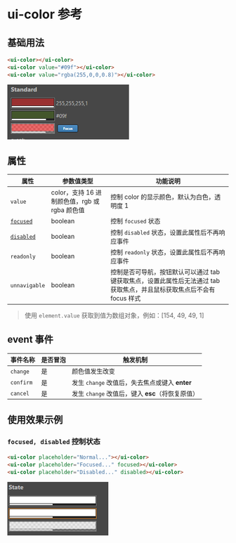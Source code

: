 # ui-color 参考

## 基础用法

```html
<ui-color></ui-color>
<ui-color value="#09f"></ui-color>
<ui-color value="rgba(255,0,0,0.8)"></ui-color>
```

![img](ui-kit/ui-color.png)

## 属性

属性  | 参数值类型 | 功能说明
------|--------------|-------------  
`value`| color，支持 16 进制颜色值，rgb 或 rgba 颜色值| 控制 color 的显示颜色，默认为白色，透明度 1
[`focused`](#`focused,-disabled`-控制状态)| boolean | 控制 `focused` 状态
[`disabled`](#`focused,-disabled`-控制状态)| boolean | 控制 `disabled` 状态，设置此属性后不再响应事件
`readonly` | boolean | 控制 `readonly` 状态，设置此属性后不再响应事件
`unnavigable`| boolean | 控制是否可导航，按钮默认可以通过 tab 键获取焦点，设置此属性后无法通过 tab 获取焦点，并且鼠标获取焦点后不会有 focus 样式

> 使用 `element.value` 获取到值为数组对象，例如：[154, 49, 49, 1]

## event 事件

事件名称|是否冒泡|触发机制
-------|-------|--------
`change` |是|颜色值发生改变
`confirm` |是|发生 `change` 改值后，失去焦点或键入 **enter**
`cancel` |是|发生 `change` 改值后，键入 **esc**（将恢复原值）

## 使用效果示例

### `focused, disabled` 控制状态

```html
<ui-color placeholder="Normal..."></ui-color>
<ui-color placeholder="Focused..." focused></ui-color>
<ui-color placeholder="Disabled..." disabled></ui-color>
```

![img](ui-kit/ui-color-state.png)
